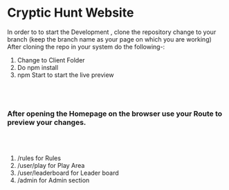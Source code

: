 # Cryptic Hunt Website


In order to to start the Development , clone the repository change to your branch (keep the branch name as your page on which you are working)
 After cloning the repo in your system do the following-:
 <ol>
  <li>Change to Client Folder</li>
  <li>Do npm install</li>
  <li> npm Start to start the live preview </li>
  </ol>
  <br></br>
   <h3>After opening the Homepage on the browser use your Route to preview your changes.</h3>
  <br></br>
  <ol>
  <li> /rules for Rules</li>
  <li> /user/play for Play Area</li>
  <li> /user/leaderboard for Leader board</li>
  <li> /admin for Admin section </li>
  </ol>

